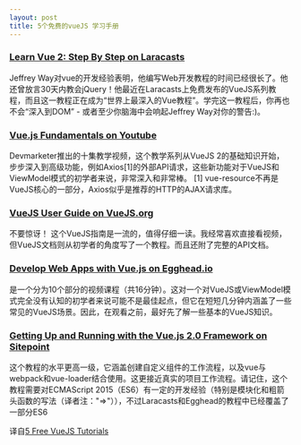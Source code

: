 ```yaml
---
layout: post
title: 5个免费的vueJS 学习手册
---
```


### [Learn Vue 2: Step By Step on Laracasts](https://laracasts.com/series/learn-vue-2-step-by-step)

Jeffrey Way对vue的开发经验表明，他编写Web开发教程的时间已经很长了。他还曾放言30天内教会jQuery！他最近在Laracasts上免费发布的VueJS系列教程，而且这一教程正在成为“世界上最深入的Vue教程”。学完这一教程后，你再也不会“深入到DOM” - 或者至少你脑海中会响起Jeffrey Way对你的警告:)。 


### [Vue.js Fundamentals on Youtube](https://www.youtube.com/playlist?list=PLwAKR305CRO_1yAao-8aZiQnBqJeyng4O)

Devmarketer推出的十集教学视频，这个教学系列从VueJS 2的基础知识开始，步步深入到高级功能，例如Axios[1]的外部API请求，这些新功能对于VueJS和ViewModel模式的初学者来说，非常深入和非常棒。
[1] vue-resource不再是VueJS核心的一部分，Axios似乎是推荐的HTTP的AJAX请求库。 


### [VueJS User Guide on VueJS.org](https://vuejs.org/v2/guide/)

不要惊讶！ 这个VueJS指南是一流的，值得仔细一读。我经常喜欢直接看视频，但VueJS文档则从初学者的角度写了一个教程。而且还附了完整的API文档。

### [Develop Web Apps with Vue.js on Egghead.io](https://egghead.io/courses/develop-web-apps-with-vue-js)
是一个分为10个部分的视频课程（共16分钟）。这对一个对VueJS或ViewModel模式完全没有认知的初学者来说可能不是最佳起点，但它在短短几分钟内涵盖了一些常见的VueJS场景。因此，在观看之前，最好先了解一些基本的VueJS知识。


### [Getting Up and Running with the Vue.js 2.0 Framework on Sitepoint](https://www.sitepoint.com/up-and-running-vue-js-2-0/)

这个教程的水平更高一级，它涵盖创建自定义组件的工作流程，以及vue与webpack和vue-loader结合使用。这更接近真实的项目工作流程。请记住，这个教程需要对ECMAScript 2015（ES6）有一定的开发经验（特别是模块化和粗箭头函数的写法（译者注："=>"）），不过Laracasts和Egghead的教程中已经覆盖了一部分ES6

译自[5 Free VueJS Tutorials](https://hackernoon.com/5-free-vuejs-tutorials-3caa8ff865e9)
